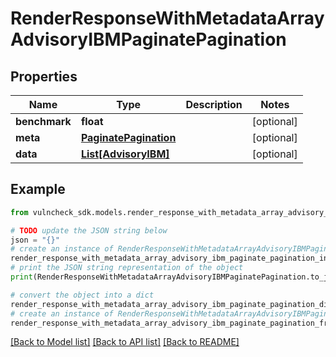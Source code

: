 # RenderResponseWithMetadataArrayAdvisoryIBMPaginatePagination


## Properties

Name | Type | Description | Notes
------------ | ------------- | ------------- | -------------
**benchmark** | **float** |  | [optional] 
**meta** | [**PaginatePagination**](PaginatePagination.md) |  | [optional] 
**data** | [**List[AdvisoryIBM]**](AdvisoryIBM.md) |  | [optional] 

## Example

```python
from vulncheck_sdk.models.render_response_with_metadata_array_advisory_ibm_paginate_pagination import RenderResponseWithMetadataArrayAdvisoryIBMPaginatePagination

# TODO update the JSON string below
json = "{}"
# create an instance of RenderResponseWithMetadataArrayAdvisoryIBMPaginatePagination from a JSON string
render_response_with_metadata_array_advisory_ibm_paginate_pagination_instance = RenderResponseWithMetadataArrayAdvisoryIBMPaginatePagination.from_json(json)
# print the JSON string representation of the object
print(RenderResponseWithMetadataArrayAdvisoryIBMPaginatePagination.to_json())

# convert the object into a dict
render_response_with_metadata_array_advisory_ibm_paginate_pagination_dict = render_response_with_metadata_array_advisory_ibm_paginate_pagination_instance.to_dict()
# create an instance of RenderResponseWithMetadataArrayAdvisoryIBMPaginatePagination from a dict
render_response_with_metadata_array_advisory_ibm_paginate_pagination_from_dict = RenderResponseWithMetadataArrayAdvisoryIBMPaginatePagination.from_dict(render_response_with_metadata_array_advisory_ibm_paginate_pagination_dict)
```
[[Back to Model list]](../README.md#documentation-for-models) [[Back to API list]](../README.md#documentation-for-api-endpoints) [[Back to README]](../README.md)


